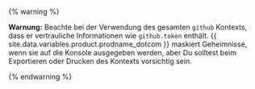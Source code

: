 {% warning %}

**Warnung:** Beachte bei der Verwendung des gesamten `github` Kontexts, dass er vertrauliche Informationen wie `github.token` enthält. {{ site.data.variables.product.prodname_dotcom }} maskiert Geheimnisse, wenn sie auf die Konsole ausgegeben werden, aber Du solltest beim Exportieren oder Drucken des Kontexts vorsichtig sein.

{% endwarning %}
